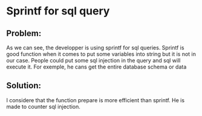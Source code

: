 # Sprintf for sql query

## Problem: 
As we can see, the developper is using sprintf for sql queries. Sprintf is good function when it comes to put some variables into string but it is not in our case.
People could put some sql injection in the query and sql will execute it. For exemple, he cans get the entire database schema or data

## Solution: 
I considere that the function prepare is more efficient than sprintf. He is made to counter sql injection.